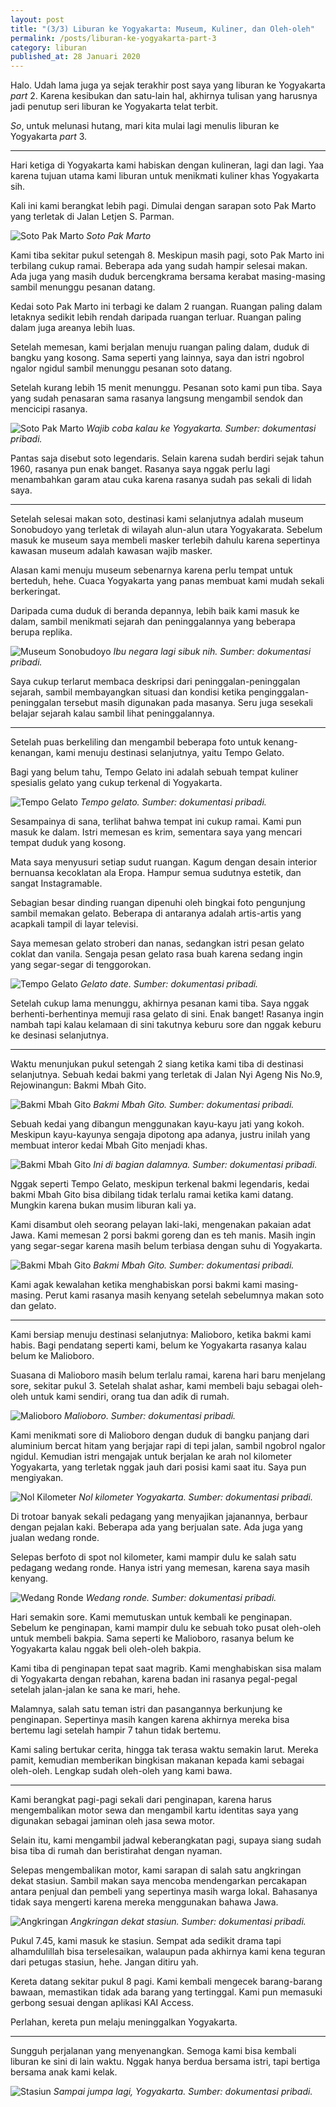 ```yaml
---
layout: post
title: "(3/3) Liburan ke Yogyakarta: Museum, Kuliner, dan Oleh-oleh"
permalink: /posts/liburan-ke-yogyakarta-part-3
category: liburan
published_at: 28 Januari 2020
---
```


Halo. Udah lama juga ya sejak terakhir post saya yang liburan ke Yogyakarta *part* 2. Karena kesibukan dan satu-lain hal, akhirnya tulisan yang harusnya jadi penutup seri liburan ke Yogyakarta telat terbit.

*So*, untuk melunasi hutang, mari kita mulai lagi menulis liburan ke Yogyakarta *part* 3.

***

Hari ketiga di Yogyakarta kami habiskan dengan kulineran, lagi dan lagi. Yaa karena tujuan utama kami liburan untuk menikmati kuliner khas Yogyakarta sih.

Kali ini kami berangkat lebih pagi. Dimulai dengan sarapan soto Pak Marto yang terletak di Jalan Letjen S. Parman.

![Soto Pak Marto](/assets/images/2023/05/soto-pak-marto.jpeg)
*Soto Pak Marto*

Kami tiba sekitar pukul setengah 8. Meskipun masih pagi, soto Pak Marto ini terbilang cukup ramai. Beberapa ada yang sudah hampir selesai makan. Ada juga yang masih duduk bercengkrama bersama kerabat masing-masing sambil menunggu pesanan datang.

Kedai soto Pak Marto ini terbagi ke dalam 2 ruangan. Ruangan paling dalam letaknya sedikit lebih rendah daripada ruangan terluar. Ruangan paling dalam juga areanya lebih luas.

Setelah memesan, kami berjalan menuju ruangan paling dalam, duduk di bangku yang kosong. Sama seperti yang lainnya, saya dan istri ngobrol ngalor ngidul sambil menunggu pesanan soto datang.

Setelah kurang lebih 15 menit menunggu. Pesanan soto kami pun tiba. Saya yang sudah penasaran sama rasanya langsung mengambil sendok dan mencicipi rasanya.

![Soto Pak Marto](/assets/images/2023/05/soto-pak-marto-2.jpeg)
*Wajib coba kalau ke Yogyakarta. Sumber: dokumentasi pribadi.*

Pantas saja disebut soto legendaris. Selain karena sudah berdiri sejak tahun 1960, rasanya pun enak banget. Rasanya saya nggak perlu lagi menambahkan garam atau cuka karena rasanya sudah pas sekali di lidah saya.

***

Setelah selesai makan soto, destinasi kami selanjutnya adalah museum Sonobudoyo yang terletak di wilayah alun-alun utara Yogyakarata. Sebelum masuk ke museum saya membeli masker terlebih dahulu karena sepertinya kawasan museum adalah kawasan wajib masker.

Alasan kami menuju museum sebenarnya karena perlu tempat untuk berteduh, hehe. Cuaca Yogyakarta yang panas membuat kami mudah sekali berkeringat.

Daripada cuma duduk di beranda depannya, lebih baik kami masuk ke dalam, sambil menikmati sejarah dan peninggalannya yang beberapa berupa replika.

![Museum Sonobudoyo](/assets/images/2023/05/museum-sonobudoyo.jpeg)
*Ibu negara lagi sibuk nih. Sumber: dokumentasi pribadi.*

Saya cukup terlarut membaca deskripsi dari peninggalan-peninggalan sejarah, sambil membayangkan situasi dan kondisi ketika penginggalan-peninggalan tersebut masih digunakan pada masanya. Seru juga sesekali belajar sejarah kalau sambil lihat peninggalannya.

***

Setelah puas berkeliling dan mengambil beberapa foto untuk kenang-kenangan, kami menuju destinasi selanjutnya, yaitu Tempo Gelato.

Bagi yang belum tahu, Tempo Gelato ini adalah sebuah tempat kuliner spesialis gelato yang cukup terkenal di Yogyakarta.

![Tempo Gelato](/assets/images/2023/05/tempo-gelato.jpeg)
*Tempo gelato. Sumber: dokumentasi pribadi.*

Sesampainya di sana, terlihat bahwa tempat ini cukup ramai. Kami pun masuk ke dalam. Istri memesan es krim, sementara saya yang mencari tempat duduk yang kosong.

Mata saya menyusuri setiap sudut ruangan. Kagum dengan desain interior bernuansa kecoklatan ala Eropa. Hampur semua sudutnya estetik, dan sangat Instagramable.

Sebagian besar dinding ruangan dipenuhi oleh bingkai foto pengunjung sambil memakan gelato. Beberapa di antaranya adalah artis-artis yang acapkali tampil di layar televisi.

Saya memesan gelato stroberi dan nanas, sedangkan istri pesan gelato coklat dan vanila. Sengaja pesan gelato rasa buah karena sedang ingin yang segar-segar di tenggorokan.

![Tempo Gelato](/assets/images/2023/05/gelato-date.jpeg)
*Gelato date. Sumber: dokumentasi pribadi.*

Setelah cukup lama menunggu, akhirnya pesanan kami tiba. Saya nggak berhenti-berhentinya memuji rasa gelato di sini. Enak banget! Rasanya ingin nambah tapi kalau kelamaan di sini takutnya keburu sore dan nggak keburu ke desinasi selanjutnya.

***

Waktu menunjukan pukul setengah 2 siang ketika kami tiba di destinasi selanjutnya. Sebuah kedai bakmi yang terletak di Jalan Nyi Ageng Nis No.9, Rejowinangun: Bakmi Mbah Gito.

![Bakmi Mbah Gito](/assets/images/2023/05/bakmi-mbah-gito.jpeg)
*Bakmi Mbah Gito. Sumber: dokumentasi pribadi.*

Sebuah kedai yang dibangun menggunakan kayu-kayu jati yang kokoh. Meskipun kayu-kayunya sengaja dipotong apa adanya, justru inilah yang membuat interor kedai Mbah Gito menjadi khas.

![Bakmi Mbah Gito](/assets/images/2023/05/interior-bakmi-mbah-gito.jpeg)
*Ini di bagian dalamnya. Sumber: dokumentasi pribadi.*

Nggak seperti Tempo Gelato, meskipun terkenal bakmi legendaris, kedai bakmi Mbah Gito bisa dibilang tidak terlalu ramai ketika kami datang. Mungkin karena bukan musim liburan kali ya.

Kami disambut oleh seorang pelayan laki-laki, mengenakan pakaian adat Jawa. Kami memesan 2 porsi bakmi goreng dan es teh manis. Masih ingin yang segar-segar karena masih belum terbiasa dengan suhu di Yogyakarta.

![Bakmi Mbah Gito](/assets/images/2023/05/bakmi-mbah-gito-2.jpeg)
*Bakmi Mbah Gito. Sumber: dokumentasi pribadi.*

Kami agak kewalahan ketika menghabiskan porsi bakmi kami masing-masing. Perut kami rasanya masih kenyang setelah sebelumnya makan soto dan gelato.

***

Kami bersiap menuju destinasi selanjutnya: Malioboro, ketika bakmi kami habis. Bagi pendatang seperti kami, belum ke Yogyakarta rasanya kalau belum ke Malioboro.

Suasana di Malioboro masih belum terlalu ramai, karena hari baru menjelang sore, sekitar pukul 3. Setelah shalat ashar, kami membeli baju sebagai oleh-oleh untuk kami sendiri, orang tua dan adik di rumah.

![Malioboro](/assets/images/2023/05/malioboro.jpeg)
*Malioboro. Sumber: dokumentasi pribadi.*

Kami menikmati sore di Malioboro dengan duduk di bangku panjang dari aluminium bercat hitam yang berjajar rapi di tepi jalan, sambil ngobrol ngalor ngidul. Kemudian istri mengajak untuk berjalan ke arah nol kilometer Yogyakarta, yang terletak nggak jauh dari posisi kami saat itu. Saya pun mengiyakan.

![Nol Kilometer](/assets/images/2023/05/nol-km-yogya.jpeg)
*Nol kilometer Yogyakarta. Sumber: dokumentasi pribadi.*

Di trotoar banyak sekali pedagang yang menyajikan jajanannya, berbaur dengan pejalan kaki. Beberapa ada yang berjualan sate. Ada juga yang jualan wedang ronde.

Selepas berfoto di spot nol kilometer, kami mampir dulu ke salah satu pedagang wedang ronde. Hanya istri yang memesan, karena saya masih kenyang.

![Wedang Ronde](/assets/images/2023/05/wedang-ronde.jpeg)
*Wedang ronde. Sumber: dokumentasi pribadi.*

Hari semakin sore. Kami memutuskan untuk kembali ke penginapan. Sebelum ke penginapan, kami mampir dulu ke sebuah toko pusat oleh-oleh untuk membeli bakpia. Sama seperti ke Malioboro, rasanya belum ke Yogyakarta kalau nggak beli oleh-oleh bakpia.

Kami tiba di penginapan tepat saat magrib. Kami menghabiskan sisa malam di Yogyakarta dengan rebahan, karena badan ini rasanya pegal-pegal setelah jalan-jalan ke sana ke mari, hehe.

Malamnya, salah satu teman istri dan pasangannya berkunjung ke penginapan. Sepertinya masih kangen karena akhirnya mereka bisa bertemu lagi setelah hampir 7 tahun tidak bertemu.

Kami saling bertukar cerita, hingga tak terasa waktu semakin larut. Mereka pamit, kemudian memberikan bingkisan makanan kepada kami sebagai oleh-oleh. Lengkap sudah oleh-oleh yang kami bawa.

---

Kami berangkat pagi-pagi sekali dari penginapan, karena harus mengembalikan motor sewa dan mengambil kartu identitas saya yang digunakan sebagai jaminan oleh jasa sewa motor.

Selain itu, kami mengambil jadwal keberangkatan pagi, supaya siang sudah bisa tiba di rumah dan beristirahat dengan nyaman.

Selepas mengembalikan motor, kami sarapan di salah satu angkringan dekat stasiun. Sambil makan saya mencoba mendengarkan percakapan antara penjual dan pembeli yang sepertinya masih warga lokal. Bahasanya tidak saya mengerti karena mereka menggunakan bahawa Jawa.

![Angkringan](/assets/images/2023/05/angkringan-dekat-stasiun.jpeg)
*Angkringan dekat stasiun. Sumber: dokumentasi pribadi.*

Pukul 7.45, kami masuk ke stasiun. Sempat ada sedikit drama tapi alhamdulillah bisa terselesaikan, walaupun pada akhirnya kami kena teguran dari petugas stasiun, hehe. Jangan ditiru yah.

Kereta datang sekitar pukul 8 pagi. Kami kembali mengecek barang-barang bawaan, memastikan tidak ada barang yang tertinggal. Kami pun memasuki gerbong sesuai dengan aplikasi KAI Access.

Perlahan, kereta pun melaju meninggalkan Yogyakarta.

***

Sungguh perjalanan yang menyenangkan. Semoga kami bisa kembali liburan ke sini di lain waktu. Nggak hanya berdua bersama istri, tapi bertiga bersama anak kami kelak.

![Stasiun](/assets/images/2023/05/stasiun-yogyakarta.jpeg)
*Sampai jumpa lagi, Yogyakarta. Sumber: dokumentasi pribadi.*
